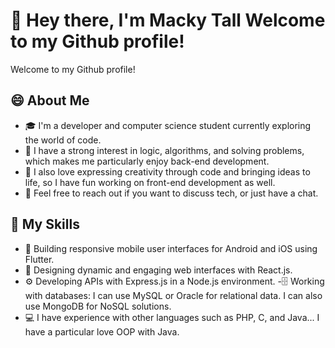 # 👋 Hey there, I'm Macky Tall Welcome to my Github profile!

Welcome to my Github profile!

## 😄 About Me
- 🎓 I'm a developer and computer science student currently exploring the world of code. 
- 🤖 I have a strong interest in logic, algorithms, and solving problems, which makes me particularly enjoy back-end development. 
- 🎨 I also love expressing creativity through code and bringing ideas to life, so I have fun working on front-end development as well. 
- 💬 Feel free to reach out if you want to discuss tech, or just have a chat.

## 🚀 My Skills
- 📱 Building responsive mobile user interfaces for Android and iOS using Flutter.
- 🎨 Designing dynamic and engaging web interfaces with React.js.
- ⚙️ Developing APIs with Express.js in a Node.js environment.
-🗄️ Working with databases: I can use MySQL or Oracle for relational data. I can also use MongoDB for NoSQL solutions.
- 💻 I have experience with other languages such as PHP, C, and Java... I have a particular love OOP with Java.

<!--
- 🔭 I’m currently working on ...
- 🌱 I’m currently learning ...
- 👯 I’m looking to collaborate on ...
- 🤔 I’m looking for help with ...
- 💬 Ask me about ...
- 📫 How to reach me: ...
- 😄 Pronouns: ...
- ⚡ Fun fact: ...
-->
